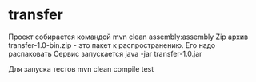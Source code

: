 # transfer

Проект собирается командой mvn clean assembly:assembly
Zip архив transfer-1.0-bin.zip - это пакет к распространению. Его надо распаковать
Сервис запускается java -jar transfer-1.0.jar

Для запуска тестов
mvn clean compile test